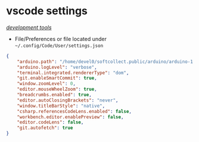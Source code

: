 # vscode settings

*[development tools](../README.md#development-tools)*

- File/Preferences or file located under `~/.config/Code/User/settings.json`

```json
{
    "arduino.path": "/home/devel0/softcollect.public/arduino/arduino-1.8.7",
    "arduino.logLevel": "verbose",
    "terminal.integrated.rendererType": "dom",
    "git.enableSmartCommit": true,
    "window.zoomLevel": 0,
    "editor.mouseWheelZoom": true,
    "breadcrumbs.enabled": true,
    "editor.autoClosingBrackets": "never",
    "window.titleBarStyle": "native",
    "csharp.referencesCodeLens.enabled": false,
    "workbench.editor.enablePreview": false,
    "editor.codeLens": false,
    "git.autofetch": true
}
```
